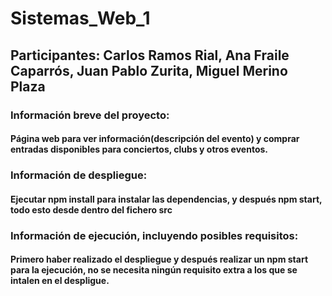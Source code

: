 # Sistemas_Web_1
## Participantes: Carlos Ramos Rial, Ana Fraile Caparrós, Juan Pablo Zurita, Miguel Merino Plaza
### Información breve del proyecto:
#### Página web para ver información(descripción del evento) y comprar entradas disponibles para conciertos, clubs y otros eventos.
### Información de despliegue:
#### Ejecutar npm install para instalar las dependencias, y después npm start, todo esto desde dentro del fichero src
### Información de ejecución, incluyendo posibles requisitos:
#### Primero haber realizado el despliegue y después realizar un npm start para la ejecución, no se necesita ningún requisito extra a los que se intalen en el despligue.